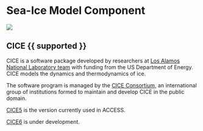 # <div class="highlight-bg"> Sea-Ice Model Component </div>

<!-- {% include "call_contribute.md" %} -->

<!-- ![Sea-Ice Component Logo](../../assets/component-logos/components-without-titles/ACCESS icon SEA ICE.png){align=right width=40%} -->

<img src = "../../../assets/component-logos/component-maps/sea-ice-component-map.png" class="white-img-bg"></img>

## <div class="center-icons"> CICE {{ supported }} </div>
CICE is a software package developed by researchers at [Los Alamos National Laboratory team][lanl-web] with funding from the US Department of Energy. CICE models the dynamics and thermodynamics of ice. 

The software program is managed by the [CICE Consortium][cice-web], an international group of institutions formed to maintain and develop CICE in the public domain.

[CICE5][cice5-wiki] is the version currently used in ACCESS.

[CICE6][cice6-wiki] is under development.

[lanl-web]: https://www.lanl.gov/
[cice-web]: https://github.com/CICE-Consortium/About-Us/wiki
[cice5-wiki]: https://github.com/CICE-Consortium/CICE-svn-trunk/wiki
[cice6-wiki]: https://github.com/CICE-Consortium/CICE/wiki